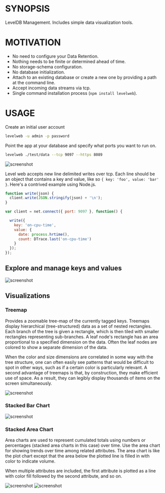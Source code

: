 # SYNOPSIS
LevelDB Management. Includes simple data visualization tools.

# MOTIVATION

 - No need to configure your Data Retention.
 - Nothing needs to be finite or determined ahead of time.
 - No storage-schema configuration.
 - No database initialization. 
 - Attach to an existing database or create a new one by providing a path at the command line.
 - Accept incoming data streams via tcp.
 - Single command installation process (`npm install levelweb`).

# USAGE
Create an initial user account
```bash
levelweb -u admin -p password
```

Point the app at your database and specify what ports you want to run on.
```bash
levelweb ./test/data --tcp 9097 --https 8089
```

![screenshot](/screenshots/screenshot0.png)

Level web accepts new line delimited writes over tcp. Each line should be an 
object that contains a key and value, like so `{ key: 'foo', value: 'bar' }`.
Here's a contrived example using Node.js.

```js
function write(json) {
  client.write(JSON.stringify(json) + '\n');
}

var client = net.connect({ port: 9097 }, function() {

  write({
    key: 'on-cpu-time',
    value: {
      date: process.hrtime(),
      count: DTrace.last('on-cpu-time')
    }
  });
});
```

## Explore and manage keys and values
![screenshot](/screenshots/screenshot.png)

## Visualizations

### Treemap
Provides a zoomable tree-map of the currently tagged keys. Treemaps display 
hierarchical (tree-structured) data as a set of nested rectangles. Each branch
of the tree is given a rectangle, which is then tiled with smaller rectangles 
representing sub-branches. A leaf node's rectangle has an area proportional to 
a specified dimension on the data. Often the leaf nodes are colored to show a 
separate dimension of the data.

When the color and size dimensions are correlated in some way with the tree 
structure, one can often easily see patterns that would be difficult to spot in 
other ways, such as if a certain color is particularly relevant. A second 
advantage of treemaps is that, by construction, they make efficient use of 
space. As a result, they can legibly display thousands of items on the screen 
simultaneously.

![screenshot](/screenshots/screenshot2.png)

### Stacked Bar Chart

![screenshot](/screenshots/screenshot5.png)

### Stacked Area Chart
Area charts are used to represent cumulated totals using numbers or percentages 
(stacked area charts in this case) over time. Use the area chart for showing 
trends over time among related attributes. The area chart is like the plot chart
except that the area below the plotted line is filled in with color to indicate 
volume.

When multiple attributes are included, the first attribute is plotted as a line 
with color fill followed by the second attribute, and so on.

![screenshot](/screenshots/screenshot3.png)
![screenshot](/screenshots/screenshot4.png)
